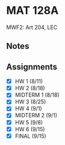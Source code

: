 # MAT 128A
MWF2: Art 204, LEC
## Notes
## Assignments
- [x] HW 1 (8/11)
- [x] HW 2 (8/18)
- [x] MIDTERM 1 (8/18)
- [x] HW 3 (8/25)
- [x] HW 4 (9/1)
- [x] MIDTERM 2 (9/1)
- [x] HW 5 (9/8)
- [x] HW 6 (9/15)
- [x] FINAL (9/15)
